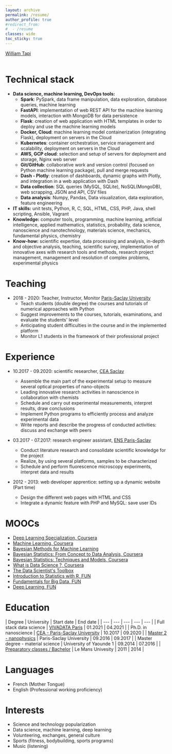 ```yaml
---
layout: archive
permalink: /resume/
author_profile: true
#redirect_from:
#  - /resume
classes: wide
toc_sticky: true
---
```


<style>
.button {
  display: inline-block;
  padding: 15px 25px;
  font-size: 24px;
  cursor: pointer;
  text-align: center;
  text-decoration: none;
  outline: none;
  color: #fff;
  background-color: #7187bd;
  border: none;
  border-radius: 15px;
  box-shadow: 0 9px #999;
}

.button:hover {background-color: #7187bd}

.button:active {
  background-color: #7187bd;
  box-shadow: 0 5px #666;
  transform: translateY(4px);
}
</style>


<script type="text/javascript"
src="https://platform.linkedin.com/badges/js/profile.js" async defer></script>

<div class="LI-profile-badge"  data-version="v1" data-size="medium"
data-locale="fr_FR" data-type="horizontal" data-theme="light"
data-vanity="william-b-djampa-tapi-a2a17b110"><a class="LI-simple-link"
href='https://www.linkedin.com/in/william-b-djampa-tapi-a2a17b110/?trk=profile-badge'>William Tapi</a></div>


<br>

# Technical stack

- **Data science, machine learning, DevOps tools:**
  - **Spark**: PySpark, data frame manipulation, data exploration, database
  queries, machine learning
  - **FastAPI**: implementation of web REST API for the machine learning models, interaction with MongoDB for data persistence
  - **Flask**: creation of web application with HTML templates in order to
  deploy and use the machine learning models
  - **Docker, Cloud**: machine learning model containerization
  (integrating Flask), deployment on servers in the Cloud
  - **Kubernetes**: container orchestration, service management and scalability, deployment on servers in the Cloud
  - **AWS, GCP cloud**: selection and setup of servers for deployment and
  storage, Nginx web server
  - **Git/GitHub**: collaborative work and version control (focused on Python
    machine learning package), pull and merge requests
  - **Dash - Plotly**: creation of dashboards, dynamic graphs with Plotly, and
  integration in a web application with Dash
  - **Data collection**: SQL queries (MySQL, SQLite), NoSQL(MongoDB), web
  scrapping, JSON and API, CSV files
  - **Data analysis**: Numpy, Pandas, Data visualization, data exploration,
  feature engineering
- **IT skills:** unit tests, Python, R, C, SQL, HTML, CSS, PHP, Java, shell
scripting, Ansible, Vagrant
- **Knowledge:** computer tools, programming, machine learning, artificial
intelligence, applied mathematics, statistics, probability, data science,
nanoscience and nanotechnology, materials science, mechanics, fundamental
physics, chemistry
- **Know-how:** scientific expertise, data processing and analysis, in-depth and
objective analysis, teaching, scientific survey, implementation of innovative
axes with research tools and methods, research project management, management
and resolution of complex problems, experimental physics

# Teaching

- 2018 - 2020: Teacher, Instructor, Monitor [Paris-Saclay University](www.universite-paris-saclay.fr)
  - Teach students (double degree) the courses and tutorials of numerical approaches with Python
  - Suggest improvements to the courses, tutorials, examinations, and evaluate the students' level
  - Anticipating student difficulties in the course and in the implemented platform
  - Monitor L1 students in the framework of their professional project


# Experience

- 10.2017 - 09.2020: scientific researcher,
[CEA Saclay](http://iramis.cea.fr/spec/LEPO/)
  - Assemble the main part of the experimental setup to measure several optical
  properties of nano-objects
  - Leading innovative research activities in nanoscience in collaboration with
  chemists
  - Schedule and carry out experimental measurements, interpret results, draw
  conclusions
  - Implement Python programs to efficiently process and analyze experimental
  data
  - Write reports and describe the progress of conducted activities: discuss and
  exchange with peers

- 03.2017 - 07.2017: research engineer assistant,
[ENS Paris-Saclay](https://ens-paris-saclay.fr)
  - Conduct literature research and consolidate scientific knowledge for the
  project
  - Realize, by using several platforms, samples to be characterized
  - Schedule and perform fluorescence microscopy experiments, interpret data
  and results

- 2012 - 2013: web developer apprentice: setting up a dynamic website
(Part time)
  - Design the different web pages with HTML and CSS
  - Integrate a dynamic feature with PHP and MySQL: save user IDs


# MOOCs

- [Deep Learning Specialization, Coursera](https://www.coursera.org/account/accomplishments/specialization/F7KBTVAVUYN7)
- [Machine Learning, Coursera](https://www.coursera.org/account/accomplishments/verify/3QT9RTQ9TBHR)
- [Bayesian Methods for Machine Learning](https://www.coursera.org/account/accomplishments/verify/NZMJDBSXG9WB)
- [Bayesian Statistics: From Concept to Data Analysis, Coursera](https://www.coursera.org/account/accomplishments/verify/FGYGUABEEWTC)
- [Bayesian Statistics: Techniques and Models, Coursera](https://www.coursera.org/account/accomplishments/verify/C4BBQ63X5MD9)
- [What is Data Science ?, Coursera](https://www.coursera.org/account/accomplishments/verify/FLGGCVRB36UV)
- [The Data Scientist's Toolbox](https://www.coursera.org/account/accomplishments/verify/HTG6URM66FPJ)
- [Introduction to Statistics with R, FUN](https://www.fun-mooc.fr/media/attestations/attestation_suivi_course-v1:ParisSaclay+71007+session14_504d8da6cac2ff1d2b433062bb6476a0.pdf)
- [Fundamentals for Big Data, FUN](https://www.fun-mooc.fr/media/attestations/attestation_suivi_course-v1:MinesTelecom+04006+session10_b8dbe3019f5b7e0c7068ca5a32bc581e.pdf)
- [Deep Learning, FUN](https://www.fun-mooc.fr/media/attestations/attestation_suivi_course-v1:CNAM+01031+session02_2459390e9216a4f213eb9283640448c9.pdf)

# Education

| Degree | University | Start date | End date |
| --- | --- | --- | --- | --- |
| Full stack data science | [VIVADATA Paris](http://vivadata.org/html/courses/) | 01.2021 | 04.2021 |
| Ph.D. in nanoscience | [CEA - Paris-Saclay University](http://iramis.cea.fr/spec/LEPO/) | 10.2017 | 09.2020 |
| [Master 2 - nanophysics](http://www.nanosciences.universite-paris-saclay.fr/master-nanosciences-u-psud.jimdofree.com/index.html) | Paris-Saclay University | 09.2016 | 09.2017 |
| Master degree - material science | University of Yaounde 1 | 09.2014 | 07.2016 |
| [Preparatory classes / Bachelor](http://sciences.univ-lemans.fr/) | Le Mans Univesity | 2011 | 2014 |


# Languages

- French (Mother Tongue)
- English (Professional working proficiency)

# Interests

- Science and technology popularization
- Data science, machine learning, deep learning
- Volunteering, exchanges, general culture
- Sports (fitness, bodybuilding, sports programs)
- Music (listening)
